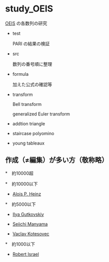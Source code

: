 # study_OEIS

[OEIS](https://oeis.org/) の各数列の研究

* test
 
    PARI の結果の検証

* src

    数列の番号順に整理
    
* formula

    加えた公式の確認等
    
* transform

    Bell transform
    
    generalized Euler transform
    
* addtion triangle

* staircase polyomino

* young tableaux

## 作成（≠編集）が多い方（敬称略）

*　約10000超



*　約10000以下

   - [Alois P. Heinz](https://oeis.org/search?q=author%3AAlois+P.+Heinz)

*　約5000以下

   - [Ilya Gutkovskiy](https://oeis.org/search?q=author%3AIlya+Gutkovskiy)

   - [Seiichi Manyama](https://oeis.org/search?q=author%3ASeiichi+Manyama)

   - [Vaclav Kotesovec](https://oeis.org/search?q=author%3AVaclav+Kotesovec)

*　約1000以下

  - [Robert Israel](https://oeis.org/search?q=author%3ARobert+Israel)



